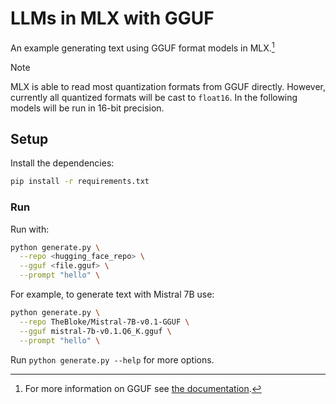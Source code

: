 # LLMs in MLX with GGUF

An example generating text using GGUF format models in MLX.[^1]

> [!NOTE]
> MLX is able to read most quantization formats from GGUF directly. However,
> currently all quantized formats will be cast to `float16`. In the following
> models will be run in 16-bit precision.

## Setup

Install the dependencies:

```bash
pip install -r requirements.txt
```

### Run

Run with:
```bash
python generate.py \
  --repo <hugging_face_repo> \
  --gguf <file.gguf> \
  --prompt "hello" \
```

For example, to generate text with Mistral 7B use:

```bash
python generate.py \
  --repo TheBloke/Mistral-7B-v0.1-GGUF \
  --gguf mistral-7b-v0.1.Q6_K.gguf \
  --prompt "hello" \
```

Run `python generate.py --help` for more options.

[^1]: For more information on GGUF see [the documentation](https://github.com/ggerganov/ggml/blob/master/docs/gguf.md).

